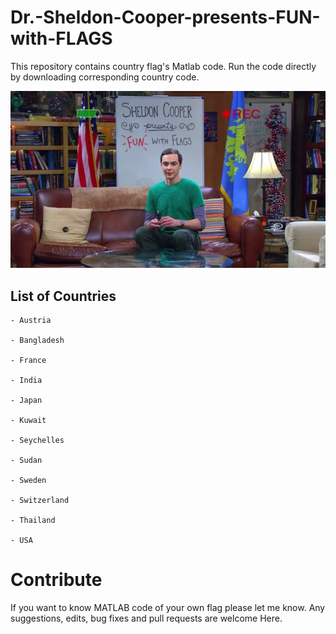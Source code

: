 # Dr.-Sheldon-Cooper-presents-FUN-with-FLAGS
This repository contains country flag's Matlab code. Run the code directly by downloading corresponding country code.


![FUN with FLAGS](sheldon.jpg)


## List of Countries
    - Austria
    
    - Bangladesh
    
    - France
    
    - India
    
    - Japan
    
    - Kuwait
    
    - Seychelles
    
    - Sudan
    
    - Sweden
    
    - Switzerland
    
    - Thailand
    
    - USA



# Contribute
If you want to know MATLAB code of your own flag please let me know. Any suggestions, edits, bug fixes and pull requests are welcome Here.
